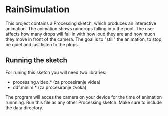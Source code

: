 # RainSimulation
This project contains a Processing sketch, which produces an interactive animation. The animation shows raindrops falling into the pool. The user affects how many drops will fall in with how loud they are and how much they move in front of the camera. The goal is to "still" the animation, to stop, be quiet and just listen to the plops. 

## Running the sketch 
For runing this sketch you will need two libraries: 
- processing.video.* (za procesiranje videa)
- ddf.minim.* (za procesiranje zvoka)

The program will acces the camera on your device for the time of animation runnning. Run this file as any other Processing sketch. 
Make sure to include the data directory.
